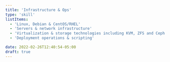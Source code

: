 ```yaml
---
title: 'Infrastructure & Ops'
type: 'skill'
listItems:
  - 'Linux, Debian & CentOS/RHEL'
  - 'Servers & network infrastructure'
  - 'Virtualization & storage technologies including KVM, ZFS and Ceph'
  - 'Deployment operations & scripting'

date: 2022-02-26T12:40:54-05:00
draft: true
---
```

